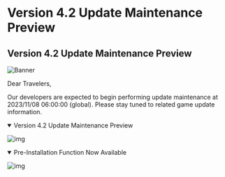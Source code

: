 # Version 4.2 Update Maintenance Preview
## Version 4.2 Update Maintenance Preview
![Banner](https://sdk.hoyoverse.com/upload/ann/2023/11/03/c941908b14dcaf160083796a10645f89_2869028432057860461.jpg)

Dear Travelers,

Our developers are expected to begin performing update maintenance at 2023/11/08 06:00:00 (global). Please stay tuned to related game update information.

<details open="true">
<summary>Version 4.2 Update Maintenance Preview</summary>

![img](https://sdk.hoyoverse.com/upload/ann/2023/11/02/389df8b203864bb762b59cc0151b2663_240043066908342763.jpg)

</details>

<details open="true">
<summary>Pre-Installation Function Now Available</summary>

![img](https://sdk.hoyoverse.com/upload/ann/2023/11/02/7a245a15c6cc9819a0d289fdd2903efb_5256455546607282333.jpg)

</details>
